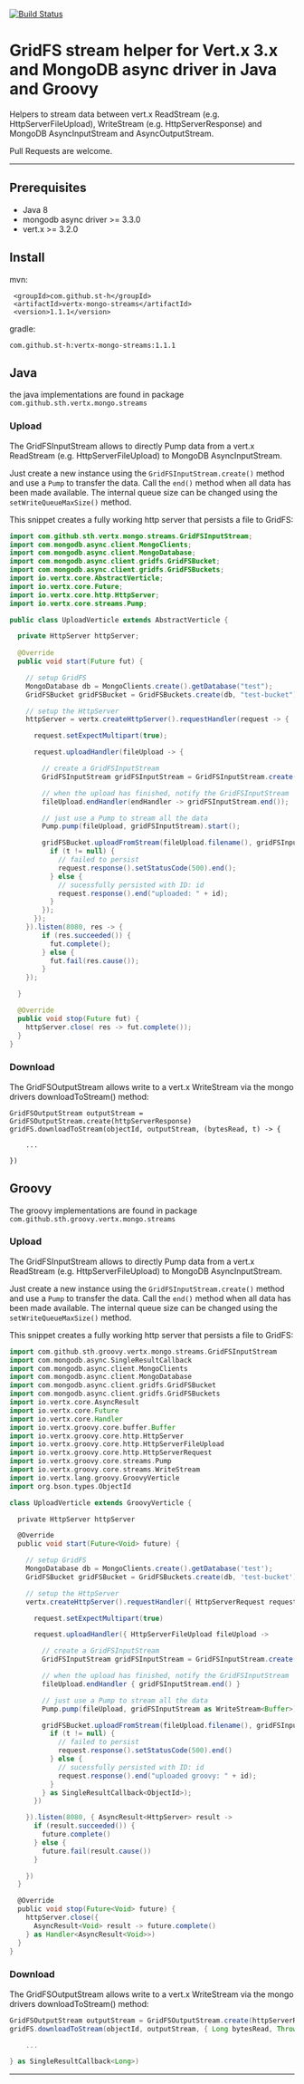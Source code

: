 [![Build Status](https://travis-ci.org/st-h/vertx-mongo-streams.svg?branch=master)](https://travis-ci.org/st-h/vertx-mongo-streams)

# GridFS stream helper for Vert.x 3.x and MongoDB async driver in Java and Groovy

Helpers to stream data between vert.x ReadStream (e.g. HttpServerFileUpload), WriteStream (e.g. HttpServerResponse) and MongoDB AsyncInputStream and AsyncOutputStream.

Pull Requests are welcome.

---

## Prerequisites

- Java 8
- mongodb async driver >= 3.3.0
- vert.x >= 3.2.0

## Install

mvn:
```
 <groupId>com.github.st-h</groupId>
 <artifactId>vertx-mongo-streams</artifactId>
 <version>1.1.1</version>
```
 
gradle:
```
com.github.st-h:vertx-mongo-streams:1.1.1
```

## Java
the java implementations are found in package `com.github.sth.vertx.mongo.streams`


### Upload

The GridFSInputStream allows to directly Pump data from a vert.x ReadStream (e.g. HttpServerFileUpload) to MongoDB AsyncInputStream.

Just create a new instance using the `GridFSInputStream.create()` method and use a `Pump` to transfer the data. Call the `end()` method when all data has been made available. The internal queue size can be changed using the `setWriteQueueMaxSize()` method.

This snippet creates a fully working http server that persists a file to GridFS: 

``` java
import com.github.sth.vertx.mongo.streams.GridFSInputStream;
import com.mongodb.async.client.MongoClients;
import com.mongodb.async.client.MongoDatabase;
import com.mongodb.async.client.gridfs.GridFSBucket;
import com.mongodb.async.client.gridfs.GridFSBuckets;
import io.vertx.core.AbstractVerticle;
import io.vertx.core.Future;
import io.vertx.core.http.HttpServer;
import io.vertx.core.streams.Pump;

public class UploadVerticle extends AbstractVerticle {

  private HttpServer httpServer;
  
  @Override
  public void start(Future fut) {

    // setup GridFS
    MongoDatabase db = MongoClients.create().getDatabase("test");
    GridFSBucket gridFSBucket = GridFSBuckets.create(db, "test-bucket");

    // setup the HttpServer
    httpServer = vertx.createHttpServer().requestHandler(request -> {

      request.setExpectMultipart(true);

      request.uploadHandler(fileUpload -> {

        // create a GridFSInputStream
        GridFSInputStream gridFSInputStream = GridFSInputStream.create();

        // when the upload has finished, notify the GridFSInputStream
        fileUpload.endHandler(endHandler -> gridFSInputStream.end());

        // just use a Pump to stream all the data
        Pump.pump(fileUpload, gridFSInputStream).start();

        gridFSBucket.uploadFromStream(fileUpload.filename(), gridFSInputStream, (id, t) -> {
          if (t != null) {
            // failed to persist
            request.response().setStatusCode(500).end();
          } else {
            // sucessfully persisted with ID: id
            request.response().end("uploaded: " + id);
          }
        });
      });
    }).listen(8080, res -> {
        if (res.succeeded()) {
          fut.complete();
        } else {
          fut.fail(res.cause());
        }
    });

  }

  @Override
  public void stop(Future fut) {
    httpServer.close( res -> fut.complete());
  }
}
```

### Download
The GridFSOutputStream allows write to a vert.x WriteStream via the mongo drivers downloadToStream() method:

```
GridFSOutputStream outputStream = GridFSOutputStream.create(httpServerResponse)
gridFS.downloadToStream(objectId, outputStream, (bytesRead, t) -> {

    ...

})
```

## Groovy
The groovy implementations are found in package `com.github.sth.groovy.vertx.mongo.streams`

### Upload
The GridFSInputStream allows to directly Pump data from a vert.x ReadStream (e.g. HttpServerFileUpload) to MongoDB AsyncInputStream.

Just create a new instance using the `GridFSInputStream.create()` method and use a `Pump` to transfer the data. Call the `end()` method when all data has been made available. The internal queue size can be changed using the `setWriteQueueMaxSize()` method.

This snippet creates a fully working http server that persists a file to GridFS:

```groovy
import com.github.sth.groovy.vertx.mongo.streams.GridFSInputStream
import com.mongodb.async.SingleResultCallback
import com.mongodb.async.client.MongoClients
import com.mongodb.async.client.MongoDatabase
import com.mongodb.async.client.gridfs.GridFSBucket
import com.mongodb.async.client.gridfs.GridFSBuckets
import io.vertx.core.AsyncResult
import io.vertx.core.Future
import io.vertx.core.Handler
import io.vertx.groovy.core.buffer.Buffer
import io.vertx.groovy.core.http.HttpServer
import io.vertx.groovy.core.http.HttpServerFileUpload
import io.vertx.groovy.core.http.HttpServerRequest
import io.vertx.groovy.core.streams.Pump
import io.vertx.groovy.core.streams.WriteStream
import io.vertx.lang.groovy.GroovyVerticle
import org.bson.types.ObjectId

class UploadVerticle extends GroovyVerticle {

  private HttpServer httpServer

  @Override
  public void start(Future<Void> future) {

    // setup GridFS
    MongoDatabase db = MongoClients.create().getDatabase('test');
    GridFSBucket gridFSBucket = GridFSBuckets.create(db, 'test-bucket');

    // setup the HttpServer
    vertx.createHttpServer().requestHandler({ HttpServerRequest request ->

      request.setExpectMultipart(true)

      request.uploadHandler({ HttpServerFileUpload fileUpload ->

        // create a GridFSInputStream
        GridFSInputStream gridFSInputStream = GridFSInputStream.create();

        // when the upload has finished, notify the GridFSInputStream
        fileUpload.endHandler { gridFSInputStream.end() }

        // just use a Pump to stream all the data
        Pump.pump(fileUpload, gridFSInputStream as WriteStream<Buffer>).start();

        gridFSBucket.uploadFromStream(fileUpload.filename(), gridFSInputStream, { ObjectId id, Throwable t ->
          if (t != null) {
            // failed to persist
            request.response().setStatusCode(500).end()
          } else {
            // sucessfully persisted with ID: id
            request.response().end("uploaded groovy: " + id);
          }
        } as SingleResultCallback<ObjectId>);
      })

    }).listen(8080, { AsyncResult<HttpServer> result ->
      if (result.succeeded()) {
        future.complete()
      } else {
        future.fail(result.cause())
      }

    })
  }

  @Override
  public void stop(Future<Void> future) {
    httpServer.close({
      AsyncResult<Void> result -> future.complete()
    } as Handler<AsyncResult<Void>>)
  }
}
```

### Download
The GridFSOutputStream allows write to a vert.x WriteStream via the mongo drivers downloadToStream() method:

```groovy
GridFSOutputStream outputStream = GridFSOutputStream.create(httpServerResponse)
gridFS.downloadToStream(objectId, outputStream, { Long bytesRead, Throwable t ->

    ...

} as SingleResultCallback<Long>)
```
---

